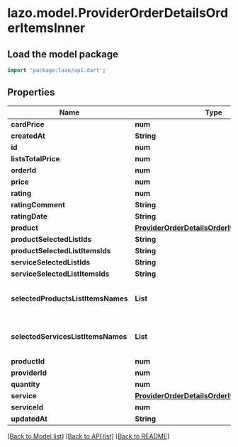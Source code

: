 # lazo.model.ProviderOrderDetailsOrderItemsInner

## Load the model package
```dart
import 'package:lazo/api.dart';
```

## Properties
Name | Type | Description | Notes
------------ | ------------- | ------------- | -------------
**cardPrice** | **num** |  | [optional] 
**createdAt** | **String** |  | [optional] 
**id** | **num** |  | [optional] 
**listsTotalPrice** | **num** |  | [optional] 
**orderId** | **num** |  | [optional] 
**price** | **num** |  | [optional] 
**rating** | **num** |  | [optional] 
**ratingComment** | **String** |  | [optional] 
**ratingDate** | **String** |  | [optional] 
**product** | [**ProviderOrderDetailsOrderItemsInnerProduct**](ProviderOrderDetailsOrderItemsInnerProduct.md) |  | [optional] 
**productSelectedListIds** | **String** |  | [optional] 
**productSelectedListItemsIds** | **String** |  | [optional] 
**serviceSelectedListIds** | **String** |  | [optional] 
**serviceSelectedListItemsIds** | **String** |  | [optional] 
**selectedProductsListItemsNames** | **List<String>** |  | [optional] [default to const []]
**selectedServicesListItemsNames** | **List<String>** |  | [optional] [default to const []]
**productId** | **num** |  | [optional] 
**providerId** | **num** |  | [optional] 
**quantity** | **num** |  | [optional] 
**service** | [**ProviderOrderDetailsOrderItemsInnerService**](ProviderOrderDetailsOrderItemsInnerService.md) |  | [optional] 
**serviceId** | **num** |  | [optional] 
**updatedAt** | **String** |  | [optional] 

[[Back to Model list]](../README.md#documentation-for-models) [[Back to API list]](../README.md#documentation-for-api-endpoints) [[Back to README]](../README.md)


